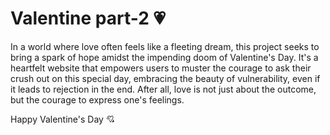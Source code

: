 # Valentine part-2 💗

In a world where love often feels like a fleeting dream, this project seeks to bring a spark of hope amidst the impending doom of Valentine's Day. It's a heartfelt website that empowers users to muster the courage to ask their crush out on this special day, embracing the beauty of vulnerability, even if it leads to rejection in the end. After all, love is not just about the outcome, but the courage to express one's feelings.

Happy Valentine's Day 💘